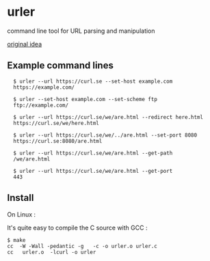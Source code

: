 # urler
command line tool for URL parsing and manipulation

[original idea](https://curl.se/mail/archive-2023-03/0030.html)

## Example command lines

~~~
  $ urler --url https://curl.se --set-host example.com
  https://example.com/

  $ urler --set-host example.com --set-scheme ftp
  ftp://example.com/

  $ urler --url https://curl.se/we/are.html --redirect here.html
  https://curl.se/we/here.html

  $ urler --url https://curl.se/we/../are.html --set-port 8080
  https://curl.se:8080/are.html

  $ urler --url https://curl.se/we/are.html --get-path
  /we/are.html

  $ urler --url https://curl.se/we/are.html --get-port
  443
~~~

## Install

On Linux :

It's quite easy to compile the C source with GCC :

```
$ make
cc  -W -Wall -pedantic -g   -c -o urler.o urler.c
cc   urler.o  -lcurl -o urler
```

